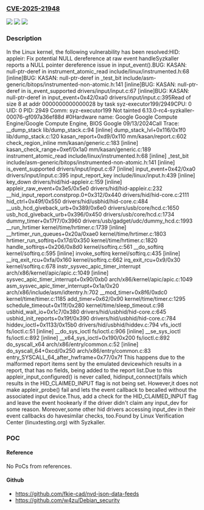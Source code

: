 ### [CVE-2025-21948](https://cve.mitre.org/cgi-bin/cvename.cgi?name=CVE-2025-21948)
![](https://img.shields.io/static/v1?label=Product&message=Linux&color=blue)
![](https://img.shields.io/static/v1?label=Version&message=9a4a5574ce427c364d81746fc7fb82d86b5f1a7e%3C%206db423b00940b05df2a1265d3c7eabafe9f1734c%20&color=brighgreen)
![](https://img.shields.io/static/v1?label=Vulnerability&message=n%2Fa&color=brighgreen)

### Description

In the Linux kernel, the following vulnerability has been resolved:HID: appleir: Fix potential NULL dereference at raw event handleSyzkaller reports a NULL pointer dereference issue in input_event().BUG: KASAN: null-ptr-deref in instrument_atomic_read include/linux/instrumented.h:68 [inline]BUG: KASAN: null-ptr-deref in _test_bit include/asm-generic/bitops/instrumented-non-atomic.h:141 [inline]BUG: KASAN: null-ptr-deref in is_event_supported drivers/input/input.c:67 [inline]BUG: KASAN: null-ptr-deref in input_event+0x42/0xa0 drivers/input/input.c:395Read of size 8 at addr 0000000000000028 by task syz-executor199/2949CPU: 0 UID: 0 PID: 2949 Comm: syz-executor199 Not tainted 6.13.0-rc4-syzkaller-00076-gf097a36ef88d #0Hardware name: Google Google Compute Engine/Google Compute Engine, BIOS Google 09/13/2024Call Trace: <IRQ> __dump_stack lib/dump_stack.c:94 [inline] dump_stack_lvl+0x116/0x1f0 lib/dump_stack.c:120 kasan_report+0xd9/0x110 mm/kasan/report.c:602 check_region_inline mm/kasan/generic.c:183 [inline] kasan_check_range+0xef/0x1a0 mm/kasan/generic.c:189 instrument_atomic_read include/linux/instrumented.h:68 [inline] _test_bit include/asm-generic/bitops/instrumented-non-atomic.h:141 [inline] is_event_supported drivers/input/input.c:67 [inline] input_event+0x42/0xa0 drivers/input/input.c:395 input_report_key include/linux/input.h:439 [inline] key_down drivers/hid/hid-appleir.c:159 [inline] appleir_raw_event+0x3e5/0x5e0 drivers/hid/hid-appleir.c:232 __hid_input_report.constprop.0+0x312/0x440 drivers/hid/hid-core.c:2111 hid_ctrl+0x49f/0x550 drivers/hid/usbhid/hid-core.c:484 __usb_hcd_giveback_urb+0x389/0x6e0 drivers/usb/core/hcd.c:1650 usb_hcd_giveback_urb+0x396/0x450 drivers/usb/core/hcd.c:1734 dummy_timer+0x17f7/0x3960 drivers/usb/gadget/udc/dummy_hcd.c:1993 __run_hrtimer kernel/time/hrtimer.c:1739 [inline] __hrtimer_run_queues+0x20a/0xae0 kernel/time/hrtimer.c:1803 hrtimer_run_softirq+0x17d/0x350 kernel/time/hrtimer.c:1820 handle_softirqs+0x206/0x8d0 kernel/softirq.c:561 __do_softirq kernel/softirq.c:595 [inline] invoke_softirq kernel/softirq.c:435 [inline] __irq_exit_rcu+0xfa/0x160 kernel/softirq.c:662 irq_exit_rcu+0x9/0x30 kernel/softirq.c:678 instr_sysvec_apic_timer_interrupt arch/x86/kernel/apic/apic.c:1049 [inline] sysvec_apic_timer_interrupt+0x90/0xb0 arch/x86/kernel/apic/apic.c:1049 </IRQ> <TASK> asm_sysvec_apic_timer_interrupt+0x1a/0x20 arch/x86/include/asm/idtentry.h:702 __mod_timer+0x8f6/0xdc0 kernel/time/timer.c:1185 add_timer+0x62/0x90 kernel/time/timer.c:1295 schedule_timeout+0x11f/0x280 kernel/time/sleep_timeout.c:98 usbhid_wait_io+0x1c7/0x380 drivers/hid/usbhid/hid-core.c:645 usbhid_init_reports+0x19f/0x390 drivers/hid/usbhid/hid-core.c:784 hiddev_ioctl+0x1133/0x15b0 drivers/hid/usbhid/hiddev.c:794 vfs_ioctl fs/ioctl.c:51 [inline] __do_sys_ioctl fs/ioctl.c:906 [inline] __se_sys_ioctl fs/ioctl.c:892 [inline] __x64_sys_ioctl+0x190/0x200 fs/ioctl.c:892 do_syscall_x64 arch/x86/entry/common.c:52 [inline] do_syscall_64+0xcd/0x250 arch/x86/entry/common.c:83 entry_SYSCALL_64_after_hwframe+0x77/0x7f </TASK>This happens due to the malformed report items sent by the emulated devicewhich results in a report, that has no fields, being added to the report list.Due to this appleir_input_configured() is never called, hidinput_connect()fails which results in the HID_CLAIMED_INPUT flag is not being set. However,it  does not make appleir_probe() fail and lets the event callback to becalled without the associated input device.Thus, add a check for the HID_CLAIMED_INPUT flag and leave the event hookearly if the driver didn't claim any input_dev for some reason. Moreover,some other hid drivers accessing input_dev in their event callbacks do havesimilar checks, too.Found by Linux Verification Center (linuxtesting.org) with Syzkaller.

### POC

#### Reference
No PoCs from references.

#### Github
- https://github.com/fkie-cad/nvd-json-data-feeds
- https://github.com/w4zu/Debian_security

